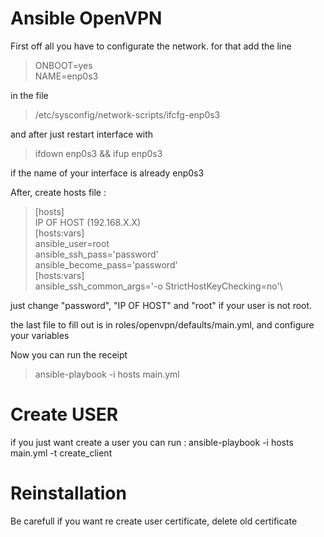 # Ansible OpenVPN

First off all you have to configurate the network. for that add the line
>ONBOOT=yes\
>NAME=enp0s3
>
in the file
> /etc/sysconfig/network-scripts/ifcfg-enp0s3

and after just restart interface with
> ifdown enp0s3 && ifup enp0s3

if the name of your interface is already enp0s3 

After, create hosts file : 
>[hosts]\
>IP OF HOST (192.168.X.X)\
>[hosts:vars]\
>ansible_user=root\
>ansible_ssh_pass='password'\
>ansible_become_pass='password'\
>[hosts:vars]\
>ansible_ssh_common_args='-o StrictHostKeyChecking=no'\

just change "password", "IP OF HOST" and "root" if your user is not root.

the last file to fill out is in roles/openvpn/defaults/main.yml, and configure your variables

Now you can run the receipt 
> ansible-playbook -i hosts main.yml

# Create USER
if you just want create a user you can run : ansible-playbook -i hosts main.yml -t create_client

# Reinstallation
Be carefull if you want re create user certificate, delete old certificate
